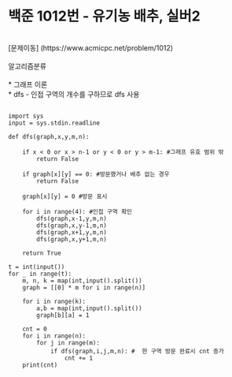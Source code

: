 # 백준 1012번 - 유기농 배추, 실버2
<br>
[문제이동] (https://www.acmicpc.net/problem/1012)
<br><br>
알고리즘분류
<br><br>
* 그래프 이론<br>
* dfs - 인접 구역의 개수를 구하므로 dfs 사용

<br>

```

import sys
input = sys.stdin.readline

def dfs(graph,x,y,m,n):
    
    if x < 0 or x > n-1 or y < 0 or y > m-1: #그래프 유효 범위 밖
        return False

    if graph[x][y] == 0: #방문했거나 배추 없는 경우
        return False
    
    graph[x][y] = 0 #방문 표시

    for i in range(4): #인접 구역 확인
        dfs(graph,x-1,y,m,n)
        dfs(graph,x,y-1,m,n)
        dfs(graph,x+1,y,m,n)
        dfs(graph,x,y+1,m,n)
        
    return True

t = int(input())
for _ in range(t):
    m, n, k = map(int,input().split())
    graph = [[0] * m for i in range(n)]
    
    for i in range(k):
        a,b = map(int,input().split())
        graph[b][a] = 1

    cnt = 0
    for i in range(n):
        for j in range(m):
            if dfs(graph,i,j,m,n): #  한 구역 방문 완료시 cnt 증가
                cnt += 1
    print(cnt)
```
